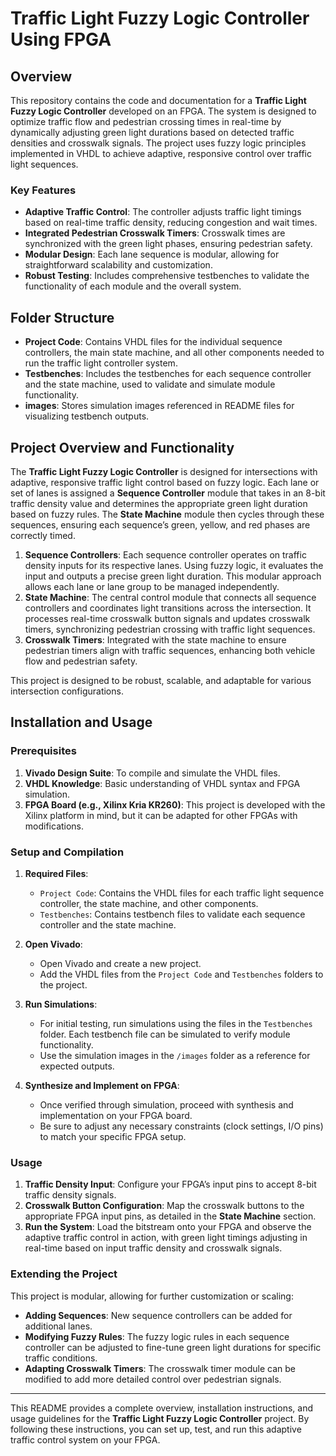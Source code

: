 # Traffic Light Fuzzy Logic Controller Using FPGA

## Overview
This repository contains the code and documentation for a **Traffic Light Fuzzy Logic Controller** developed on an FPGA. The system is designed to optimize traffic flow and pedestrian crossing times in real-time by dynamically adjusting green light durations based on detected traffic densities and crosswalk signals. The project uses fuzzy logic principles implemented in VHDL to achieve adaptive, responsive control over traffic light sequences.

### Key Features
- **Adaptive Traffic Control**: The controller adjusts traffic light timings based on real-time traffic density, reducing congestion and wait times.
- **Integrated Pedestrian Crosswalk Timers**: Crosswalk times are synchronized with the green light phases, ensuring pedestrian safety.
- **Modular Design**: Each lane sequence is modular, allowing for straightforward scalability and customization.
- **Robust Testing**: Includes comprehensive testbenches to validate the functionality of each module and the overall system.

## Folder Structure

- **Project Code**: Contains VHDL files for the individual sequence controllers, the main state machine, and all other components needed to run the traffic light controller system.
- **Testbenches**: Includes the testbenches for each sequence controller and the state machine, used to validate and simulate module functionality.
- **images**: Stores simulation images referenced in README files for visualizing testbench outputs.

## Project Overview and Functionality

The **Traffic Light Fuzzy Logic Controller** is designed for intersections with adaptive, responsive traffic light control based on fuzzy logic. Each lane or set of lanes is assigned a **Sequence Controller** module that takes in an 8-bit traffic density value and determines the appropriate green light duration based on fuzzy rules. The **State Machine** module then cycles through these sequences, ensuring each sequence’s green, yellow, and red phases are correctly timed.

1. **Sequence Controllers**: Each sequence controller operates on traffic density inputs for its respective lanes. Using fuzzy logic, it evaluates the input and outputs a precise green light duration. This modular approach allows each lane or lane group to be managed independently.
2. **State Machine**: The central control module that connects all sequence controllers and coordinates light transitions across the intersection. It processes real-time crosswalk button signals and updates crosswalk timers, synchronizing pedestrian crossing with traffic light sequences.
3. **Crosswalk Timers**: Integrated with the state machine to ensure pedestrian timers align with traffic sequences, enhancing both vehicle flow and pedestrian safety.

This project is designed to be robust, scalable, and adaptable for various intersection configurations. 

## Installation and Usage

### Prerequisites
1. **Vivado Design Suite**: To compile and simulate the VHDL files.
2. **VHDL Knowledge**: Basic understanding of VHDL syntax and FPGA simulation.
3. **FPGA Board (e.g., Xilinx Kria KR260)**: This project is developed with the Xilinx platform in mind, but it can be adapted for other FPGAs with modifications.

### Setup and Compilation

1. **Required Files**:
   - `Project Code`: Contains the VHDL files for each traffic light sequence controller, the state machine, and other components.
   - `Testbenches`: Contains testbench files to validate each sequence controller and the state machine.

2. **Open Vivado**:
   - Open Vivado and create a new project.
   - Add the VHDL files from the `Project Code` and `Testbenches` folders to the project.

3. **Run Simulations**:
   - For initial testing, run simulations using the files in the `Testbenches` folder. Each testbench file can be simulated to verify module functionality.
   - Use the simulation images in the `/images` folder as a reference for expected outputs.

4. **Synthesize and Implement on FPGA**:
   - Once verified through simulation, proceed with synthesis and implementation on your FPGA board.
   - Be sure to adjust any necessary constraints (clock settings, I/O pins) to match your specific FPGA setup.

### Usage

1. **Traffic Density Input**: Configure your FPGA’s input pins to accept 8-bit traffic density signals.
2. **Crosswalk Button Configuration**: Map the crosswalk buttons to the appropriate FPGA input pins, as detailed in the **State Machine** section.
3. **Run the System**: Load the bitstream onto your FPGA and observe the adaptive traffic control in action, with green light timings adjusting in real-time based on input traffic density and crosswalk signals.

### Extending the Project

This project is modular, allowing for further customization or scaling:
- **Adding Sequences**: New sequence controllers can be added for additional lanes.
- **Modifying Fuzzy Rules**: The fuzzy logic rules in each sequence controller can be adjusted to fine-tune green light durations for specific traffic conditions.
- **Adapting Crosswalk Timers**: The crosswalk timer module can be modified to add more detailed control over pedestrian signals.

---

This README provides a complete overview, installation instructions, and usage guidelines for the **Traffic Light Fuzzy Logic Controller** project. By following these instructions, you can set up, test, and run this adaptive traffic control system on your FPGA.
